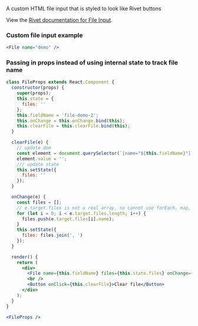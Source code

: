 A custom HTML file input that is styled to look like Rivet buttons

View the [Rivet documentation for File Input](https://rivet.uits.iu.edu/components/forms/file-input/).

### Custom file input example

```jsx
<File name="demo" />
```

### Passing in props instead of using internal state to track file name

```jsx
class FileProps extends React.Component {
  constructor(props) {
    super(props);
    this.state = {
      files: ''
    };
    this.fieldName = 'file-demo-2';
    this.onChange = this.onChange.bind(this);
    this.clearFile = this.clearFile.bind(this);
  }

  clearFile(e) {
    // update dom
    const element = document.querySelector(`[name="${this.fieldName}"]`);
    element.value = '';
    /// update state
    this.setState({
      files: ''
    });
  }

  onChange(e) {
    const files = [];
    // e.target.files is not a real array, so cannot use forEach, map, etc. 
    for (let i = 0; i < e.target.files.length; i++) {
      files.push(e.target.files[i].name);
    }
    this.setState({
      files: files.join(', ')
    });    
  }

  render() {
    return (
      <div>
        <File name={this.fieldName} files={this.state.files} onChange={this.onChange} />
        <br />
        <Button onClick={this.clearFile}>Clear file</Button>
      </div>
    );
  }
}

<FileProps />

```
